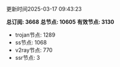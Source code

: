 更新时间2025-03-17 09:43:23

**总订阅: 3668**
**总节点: 10605**
**有效节点: 3130**
- trojan节点: 1289
- ss节点: 1068
- v2ray节点: 770
- ssr节点: 3
